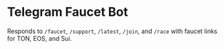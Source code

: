 # Telegram Faucet Bot

Responds to `/faucet`, `/support`, `/latest`, `/join`, and `/race` with faucet links for TON, EOS, and Sui.
